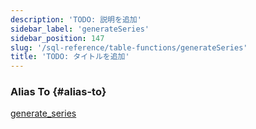 ```yaml
---
description: 'TODO: 説明を追加'
sidebar_label: 'generateSeries'
sidebar_position: 147
slug: '/sql-reference/table-functions/generateSeries'
title: 'TODO: タイトルを追加'
---
```




### Alias To {#alias-to}
[generate_series](generate_series.md)
